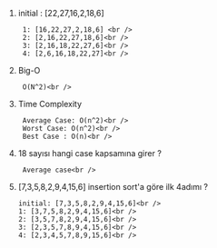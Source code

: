 1) initial : [22,27,16,2,18,6]<br />

        1: [16,22,27,2,18,6] <br />
        2: [2,16,22,27,18,6]<br />
        3: [2,16,18,22,27,6]<br />
        4: [2,6,16,18,22,27]<br />


2) Big-O <br />

        O(N^2)<br />
  
3) Time Complexity<br />

        Average Case: O(n^2)<br />
        Worst Case: O(n^2)<br />
        Best Case : O(n)<br />
 
4) 18 sayısı hangi case kapsamına girer ? <br />

        Average case<br />
  
5) [7,3,5,8,2,9,4,15,6] insertion sort'a göre ilk 4adımı ? <br />

  
       initial: [7,3,5,8,2,9,4,15,6]<br />
       1: [3,7,5,8,2,9,4,15,6]<br />
       2: [3,5,7,8,2,9,4,15,6]<br />
       3: [2,3,5,7,8,9,4,15,6]<br />
       4: [2,3,4,5,7,8,9,15,6]<br />
